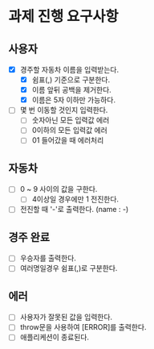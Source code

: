 # 과제 진행 요구사항

## 사용자
- [x] 경주할 자동차 이름을 입력받는다.
  - [x] 쉼표(,) 기준으로 구분한다.
  - [x] 이름 앞뒤 공백을 제거한다.
  - [x] 이름은 5자 이하만 가능하다.
- [ ] 몇 번 이동할 것인지 입력한다.
  - [ ] 숫자아닌 모든 입력값 에러
  - [ ] 0이하의 모든 입력값 에러
  - [ ] 01 들어갔을 때 에러처리

## 자동차
- [ ] 0 ~ 9 사이의 값을 구한다.
  - [ ] 4이상일 경우에만 1 전진한다.
- [ ] 전진할 때 '-'로 출력한다. (name : -)

## 경주 완료
- [ ] 우승자를 출력한다.
- [ ] 여러명일경우 쉼표(,)로 구분한다.

## 에러
- [ ] 사용자가 잘못된 값을 입력한다.
- [ ] throw문을 사용하여 [ERROR]를 출력한다.
 - [ ] 애플리케션이 종료된다.